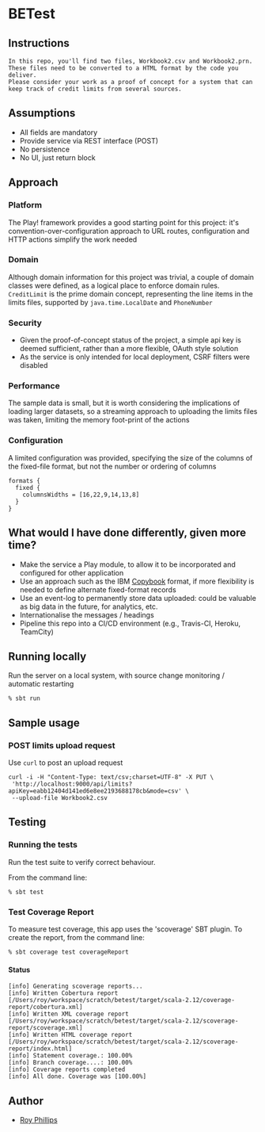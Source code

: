 # BETest

## Instructions

    In this repo, you'll find two files, Workbook2.csv and Workbook2.prn. 
    These files need to be converted to a HTML format by the code you deliver. 
    Please consider your work as a proof of concept for a system that can keep track of credit limits from several sources.

## Assumptions
* All fields are mandatory 
* Provide service via REST interface (POST)
* No persistence
* No UI, just return <html> block

## Approach
### Platform
The Play! framework provides a good starting point for this project: it's convention-over-configuration approach to
URL routes, configuration and HTTP actions simplify the work needed
### Domain
Although domain information for this project was trivial, a couple of domain classes were defined, as a logical
place to enforce domain rules.  `CreditLimit` is the prime domain concept, representing the line items in the 
limits files, supported by `java.time.LocalDate` and `PhoneNumber`
### Security
* Given the proof-of-concept status of the project, a simple api key is deemed sufficient, rather than a more flexible,
OAuth style solution
* As the service is only intended for local deployment, CSRF filters were disabled
### Performance
The sample data is small, but it is worth considering the implications of loading larger datasets, 
so a streaming approach to uploading the limits files was taken, limiting the memory foot-print of the actions
### Configuration
A limited configuration was provided, specifying the size of the columns of the fixed-file format, but not the 
number or ordering of columns
```
formats {
  fixed {
    columnsWidths = [16,22,9,14,13,8]
  }
}
```

## What would I have done differently, given more time?
* Make the service a Play module, to allow it to be incorporated and configured for other application
* Use an approach such as the IBM [Copybook](https://www.ibm.com/support/knowledgecenter/en/SSLVY3_10.0.0/com.ibm.mdmhs.fstrk.gd.doc/r_Sample_Copybook_Structure.html)
format, if more flexibility is needed to define alternate fixed-format records
* Use an event-log to permanently store data uploaded: could be valuable as big data in the future, for analytics, etc.
* Internationalise the messages / headings
* Pipeline this repo into a CI/CD environment (e.g., Travis-CI, Heroku, TeamCity)

## Running locally
Run the server on a local system, with source change monitoring / automatic restarting
```shell
% sbt run
```

## Sample usage
### POST limits upload request
Use `curl` to post an upload request
```shell
curl -i -H "Content-Type: text/csv;charset=UTF-8" -X PUT \
 'http://localhost:9000/api/limits?apiKey=eabb12404d141ed6e8ee2193688178cb&mode=csv' \
 --upload-file Workbook2.csv
```

## Testing
### Running the tests
Run the test suite to verify correct behaviour.  

From the command line:
```shell
% sbt test
```
### Test Coverage Report
To measure test coverage, this app uses the 'scoverage' SBT plugin.
To create the report, from the command line:
```shell
% sbt coverage test coverageReport
```
#### Status
```sbtshel
[info] Generating scoverage reports...
[info] Written Cobertura report [/Users/roy/workspace/scratch/betest/target/scala-2.12/coverage-report/cobertura.xml]
[info] Written XML coverage report [/Users/roy/workspace/scratch/betest/target/scala-2.12/scoverage-report/scoverage.xml]
[info] Written HTML coverage report [/Users/roy/workspace/scratch/betest/target/scala-2.12/scoverage-report/index.html]
[info] Statement coverage.: 100.00%
[info] Branch coverage....: 100.00%
[info] Coverage reports completed
[info] All done. Coverage was [100.00%]
```


## Author
* [Roy Phillips](mailto:phillips.roy@gmail.com)


